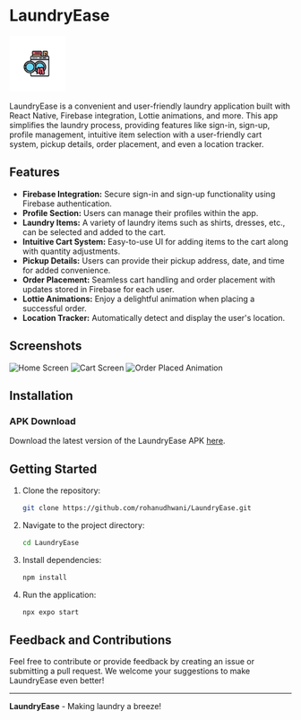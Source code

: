 # LaundryEase

<p align="left">
  <img src="./assets/icon.png" alt="App Icon" width="100" height="100">
</p>

LaundryEase is a convenient and user-friendly laundry application built with React Native, Firebase integration, Lottie animations, and more. This app simplifies the laundry process, providing features like sign-in, sign-up, profile management, intuitive item selection with a user-friendly cart system, pickup details, order placement, and even a location tracker.

## Features

- **Firebase Integration:** Secure sign-in and sign-up functionality using Firebase authentication.
- **Profile Section:** Users can manage their profiles within the app.
- **Laundry Items:** A variety of laundry items such as shirts, dresses, etc., can be selected and added to the cart.
- **Intuitive Cart System:** Easy-to-use UI for adding items to the cart along with quantity adjustments.
- **Pickup Details:** Users can provide their pickup address, date, and time for added convenience.
- **Order Placement:** Seamless cart handling and order placement with updates stored in Firebase for each user.
- **Lottie Animations:** Enjoy a delightful animation when placing a successful order.
- **Location Tracker:** Automatically detect and display the user's location.

## Screenshots

![Home Screen](./screenshots/home_screen.png)
![Cart Screen](./screenshots/cart_screen.png)
![Order Placed Animation](./screenshots/order_animation.gif)

## Installation

### APK Download
Download the latest version of the LaundryEase APK [here](https://github.com/rohanudhwani/LaundryEase/raw/master/LaundryEase.apk).

## Getting Started

1. Clone the repository:
   ```bash
   git clone https://github.com/rohanudhwani/LaundryEase.git
   ```

2. Navigate to the project directory:
   ```bash
   cd LaundryEase
   ```

3. Install dependencies:
   ```bash
   npm install
   ```

4. Run the application:
   ```bash
   npx expo start
   ```

## Feedback and Contributions

Feel free to contribute or provide feedback by creating an issue or submitting a pull request. We welcome your suggestions to make LaundryEase even better!

---

**LaundryEase** - Making laundry a breeze!
